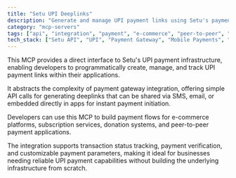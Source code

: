 ```yaml
---
title: "Setu UPI Deeplinks"
description: "Generate and manage UPI payment links using Setu's payment infrastructure for seamless in-app transactions."
category: "mcp-servers"
tags: ["api", "integration", "payment", "e-commerce", "peer-to-peer", "transaction tracking"]
tech_stack: ["Setu API", "UPI", "Payment Gateway", "Mobile Payments", "Fintech", "SMS", "Email"]
---
```


This MCP provides a direct interface to Setu's UPI payment infrastructure, enabling developers to programmatically create, manage, and track UPI payment links within their applications. 

It abstracts the complexity of payment gateway integration, offering simple API calls for generating deeplinks that can be shared via SMS, email, or embedded directly in apps for instant payment initiation.

Developers can use this MCP to build payment flows for e-commerce platforms, subscription services, donation systems, and peer-to-peer payment applications. 

The integration supports transaction status tracking, payment verification, and customizable payment parameters, making it ideal for businesses needing reliable UPI payment capabilities without building the underlying infrastructure from scratch.